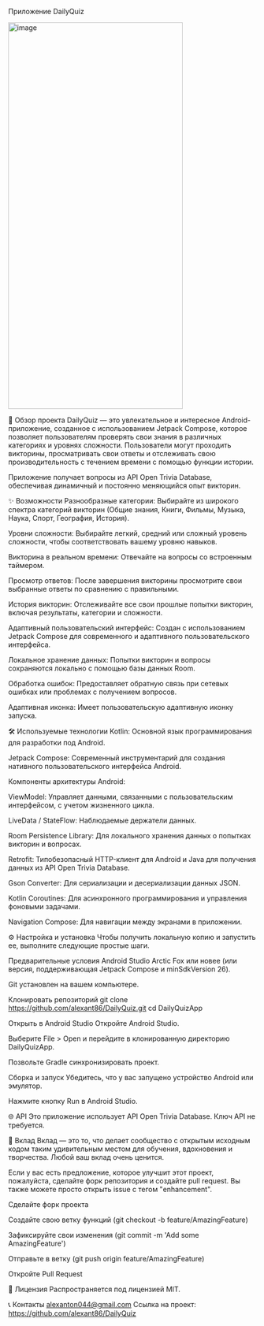 Приложение DailyQuiz

<img width="354" height="785" alt="image" src="https://github.com/user-attachments/assets/63c0acee-887c-4eed-98f0-14cfd2612bbd" />

🚀 Обзор проекта
DailyQuiz — это увлекательное и интересное Android-приложение, созданное с использованием Jetpack Compose, которое позволяет пользователям проверять свои знания в различных категориях и уровнях сложности. Пользователи могут проходить викторины, просматривать свои ответы и отслеживать свою производительность с течением времени с помощью функции истории.

Приложение получает вопросы из API Open Trivia Database, обеспечивая динамичный и постоянно меняющийся опыт викторин.

✨ Возможности
Разнообразные категории: Выбирайте из широкого спектра категорий викторин (Общие знания, Книги, Фильмы, Музыка, Наука, Спорт, География, История).

Уровни сложности: Выбирайте легкий, средний или сложный уровень сложности, чтобы соответствовать вашему уровню навыков.

Викторина в реальном времени: Отвечайте на вопросы со встроенным таймером.

Просмотр ответов: После завершения викторины просмотрите свои выбранные ответы по сравнению с правильными.

История викторин: Отслеживайте все свои прошлые попытки викторин, включая результаты, категории и сложности.

Адаптивный пользовательский интерфейс: Создан с использованием Jetpack Compose для современного и адаптивного пользовательского интерфейса.

Локальное хранение данных: Попытки викторин и вопросы сохраняются локально с помощью базы данных Room.

Обработка ошибок: Предоставляет обратную связь при сетевых ошибках или проблемах с получением вопросов.

Адаптивная иконка: Имеет пользовательскую адаптивную иконку запуска.

🛠️ Используемые технологии
Kotlin: Основной язык программирования для разработки под Android.

Jetpack Compose: Современный инструментарий для создания нативного пользовательского интерфейса Android.

Компоненты архитектуры Android:

ViewModel: Управляет данными, связанными с пользовательским интерфейсом, с учетом жизненного цикла.

LiveData / StateFlow: Наблюдаемые держатели данных.

Room Persistence Library: Для локального хранения данных о попытках викторин и вопросах.

Retrofit: Типобезопасный HTTP-клиент для Android и Java для получения данных из API Open Trivia Database.

Gson Converter: Для сериализации и десериализации данных JSON.

Kotlin Coroutines: Для асинхронного программирования и управления фоновыми задачами.

Navigation Compose: Для навигации между экранами в приложении.

⚙️ Настройка и установка
Чтобы получить локальную копию и запустить ее, выполните следующие простые шаги.

Предварительные условия
Android Studio Arctic Fox или новее (или версия, поддерживающая Jetpack Compose и minSdkVersion 26).

Git установлен на вашем компьютере.

Клонировать репозиторий
git clone https://github.com/alexant86/DailyQuiz.git
cd DailyQuizApp

Открыть в Android Studio
Откройте Android Studio.

Выберите File > Open и перейдите в клонированную директорию DailyQuizApp.

Позвольте Gradle синхронизировать проект.

Сборка и запуск
Убедитесь, что у вас запущено устройство Android или эмулятор.

Нажмите кнопку Run в Android Studio.

🌐 API
Это приложение использует API Open Trivia Database. Ключ API не требуется.

🤝 Вклад
Вклад — это то, что делает сообщество с открытым исходным кодом таким удивительным местом для обучения, вдохновения и творчества. Любой ваш вклад очень ценится.

Если у вас есть предложение, которое улучшит этот проект, пожалуйста, сделайте форк репозитория и создайте pull request. Вы также можете просто открыть issue с тегом "enhancement".

Сделайте форк проекта

Создайте свою ветку функций (git checkout -b feature/AmazingFeature)

Зафиксируйте свои изменения (git commit -m 'Add some AmazingFeature')

Отправьте в ветку (git push origin feature/AmazingFeature)

Откройте Pull Request

📄 Лицензия
Распространяется под лицензией MIT.

📞 Контакты
alexanton044@gmail.com
Ссылка на проект: https://github.com/alexant86/DailyQuiz

